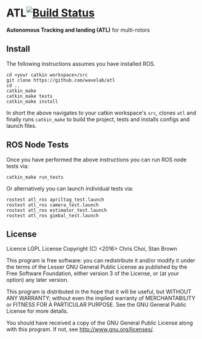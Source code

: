 # ATL[![Build Status](https://travis-ci.com/wavelab/atl.svg?token=vyEJ7ehiK1iW6rTBostS&branch=ros)](https://travis-ci.com/wavelab/atl)

**Autonomous Tracking and landing (ATL)** for multi-rotors


## Install

The following instructions assumes you have installed ROS.

    cd <your catkin workspace>/src
    git clone https://github.com/wavelab/atl
    cd ..
    catkin_make
    catkin_make tests
    catkin_make install

In short the above navigates to your catkin workspace's `src`, clones `atl`
and finally runs `catkin_make` to build the project, tests and installs configs
and launch files.


## ROS Node Tests

Once you have performed the above instructions you can run ROS node tests via:

    catkin_make run_tests

Or alternatively you can launch individual tests via:

    rostest atl_ros apriltag_test.launch
    rostest atl_ros camera_test.launch
    rostest atl_ros estimator_test.launch
    rostest atl_ros gimbal_test.launch


## License

Licence LGPL License Copyright (C) <2016> Chris Choi, Stan Brown

This program is free software: you can redistribute it and/or modify it under
the terms of the Lesser GNU General Public License as published by the Free
Software Foundation, either version 3 of the License, or (at your option) any
later version.

This program is distributed in the hope that it will be useful, but WITHOUT ANY
WARRANTY; without even the implied warranty of MERCHANTABILITY or FITNESS FOR
A PARTICULAR PURPOSE.  See the GNU General Public License for more details.

You should have received a copy of the GNU General Public License along with
this program.  If not, see <http://www.gnu.org/licenses/>.
